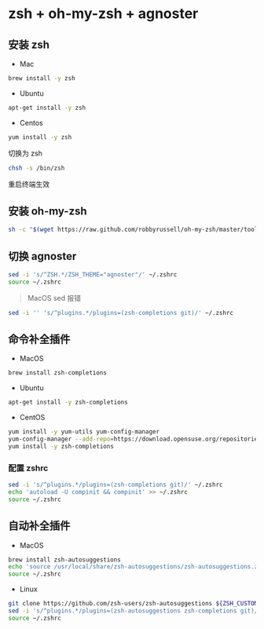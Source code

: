 # zsh + oh-my-zsh + agnoster

## 安装 zsh

- Mac 

```bash
brew install -y zsh
```

- Ubuntu

```bash
apt-get install -y zsh
```

- Centos

```bash
yum install -y zsh
```

切换为 zsh

```bash
chsh -s /bin/zsh
```

重启终端生效

## 安装 oh-my-zsh

```bash
sh -c "$(wget https://raw.github.com/robbyrussell/oh-my-zsh/master/tools/install.sh -O -)"
```

## 切换 agnoster

```bash
sed -i 's/^ZSH.*/ZSH_THEME="agnoster"/' ~/.zshrc
source ~/.zshrc
```

> MacOS sed 报错

```bash
sed -i '' 's/^plugins.*/plugins=(zsh-completions git)/' ~/.zshrc
```

## 命令补全插件

- MacOS

```bash
brew install zsh-completions
```

- Ubuntu

```bash
apt-get install -y zsh-completions
```

- CentOS

```bash
yum install -y yum-utils yum-config-manager
yum-config-manager --add-repo=https://download.opensuse.org/repositories/shells:zsh-users:zsh-completions/CentOS_7/shells:zsh-users:zsh-completions.repo
yum install -y zsh-completions
```

### 配置 zshrc

```bash
sed -i 's/^plugins.*/plugins=(zsh-completions git)/' ~/.zshrc
echo 'autoload -U compinit && compinit' >> ~/.zshrc
source ~/.zshrc
```

## 自动补全插件

- MacOS

```bash
brew install zsh-autosuggestions
echo 'source /usr/local/share/zsh-autosuggestions/zsh-autosuggestions.zsh' >> ~/.zshrc
source ~/.zshrc
```

- Linux

```bash
git clone https://github.com/zsh-users/zsh-autosuggestions ${ZSH_CUSTOM:-~/.oh-my-zsh/custom}/plugins/zsh-autosuggestions
sed -i 's/^plugins.*/plugins=(zsh-autosuggestions zsh-completions git)/' ~/.zshrc
source ~/.zshrc
```
